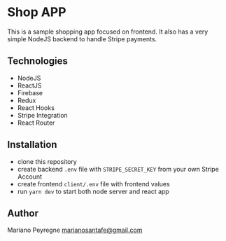 # Shop APP
This is a sample shopping app focused on frontend. It also has a very simple NodeJS backend to handle Stripe payments.

## Technologies
- NodeJS
- ReactJS
- Firebase
- Redux
- React Hooks
- Stripe Integration
- React Router

## Installation
- clone this repository
- create backend `.env` file with `STRIPE_SECRET_KEY` from your own Stripe Account
- create frontend `client/.env` file with frontend values
- run `yarn dev` to start both node server and react app

## Author
Mariano Peyregne
marianosantafe@gmail.com